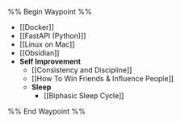 %% Begin Waypoint %%
- [[Docker]]
- [[FastAPI (Python)]]
- [[Linux on Mac]]
- [[Obsidian]]
- **Self Improvement**
	- [[Consistency and Discipline]]
	- [[How To Win Friends & Influence People]]
	- **Sleep**
		- [[Biphasic Sleep Cycle]]

%% End Waypoint %%